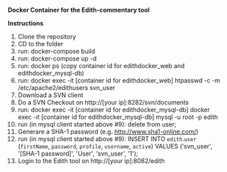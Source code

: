 **Docker Container for the Edith-commentary tool**

**Instructions**

1.	Clone the repository
2.	CD to the folder
3.	run: docker-compose build
4.	run: docker-compose up -d
5.	run: docker ps (copy container id for edithdocker_web and edithdocker_mysql-db)
6.	run: docker exec -it [container id for edithdocker_web] htpasswd -c -m /etc/apache2/edithusers svn_user
7.	Download a SVN client
8.	Do a SVN Checkout on http://[your ip]:8282/svn/documents
9.	run: docker exec -it [container id for edithdocker_mysql-db] docker exec -it [container id for edithdocker_mysql-db] mysql -u root -p edith
10. run (in mysql client started above #9): delete from user;
11.	Generare a SHA-1 password (e.g. http://www.sha1-online.com/)
12.	run (in mysql client started above #9): INSERT INTO `edith`.`user` (`firstName`, `password`, `profile`, `username`, `active`) VALUES ('svn_user', '[SHA-1 password]', 'User', 'svn_user', '1');
13.	Login to the Edith tool on http://[your ip]:8082/edith
